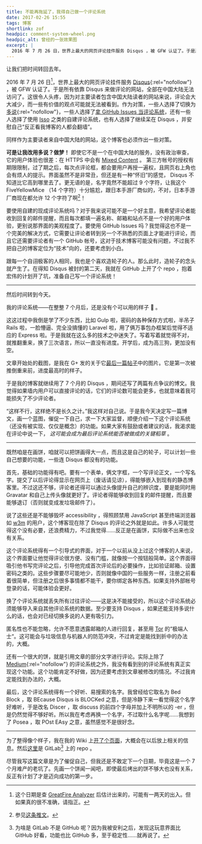 ```yaml
---
title: 不能再拖延了，我得自己做一个评论系统
date: 2017-02-26 15:55
tags: 博客
shortlink: zof
headpic: comment-system-wheel.png
headpic_alt: 曾经的一张效果图
excerpt: |
  2016 年 7 月 26 日，世界上最大的网页评论挂件服务 Disqus ，被 GFW 认证了。于是所有依靠 Disqus 来做评论的网站，全部在中国大陆无法访问了。这很令人头疼，因为对主要读者包含中国大陆读者的网站来说，评论会大大减少，而一些有价值的观点可能就无法被看到。作为对策……
---
```


让我们把时间转回去年。

2016 年 7 月 26 日[^blockdate]，世界上最大的网页评论挂件服务 [Disqus](https://disqus.com/){:rel="nofollow"} ，被 GFW 认证了。于是所有依靠 Disqus 来做评论的网站，全部在中国大陆无法访问了。这很令人头疼，因为对主要读者包含中国大陆读者的网站来说，评论会大大减少，而一些有价值的观点可能就无法被看到。作为对策，一些人选择了切换为[多说](https://duoshuo.com/){:rel="nofollow"}，一些人选择了[拿 GitHub Issues 当评论系统](https://farseerfc.me/github-issues-as-comments.html)，还有一些人选择了使用 [Isso](https://posativ.org/isso/) 之类的自建评论系统，也有人选择了继续呆在 Disqus ，并安慰自己“反正看我博客的人都会翻墙”。

同样作为主要读者来自中国大陆的网站，这个博客也必须作出一些对策。

**可是让我改用多说？做梦！** 即使它不是一个在中国大陆的服务，没有政治审查，它的用户体验也很差：在 HTTPS 中会有 [Mixed Content](https://developer.mozilla.org/zh-CN/docs/Security/MixedContent) 。 第三方帐号的授权有期限限制，过了期之后，每次点评论框，都会要用户再授一遍权，且网页右上角也会有烦人的提示。界面虽然不是非常丑，但还是有一种“怀旧”的感觉， Disqus 不知道比它高到哪里去了。更无语的是，名字竟然不能超过 9 个字符，让我这个 FiveYellowMice （14 个字符）十分尴尬，跟日本手游厂商似的，不对，日本手游厂商现在都允许 12 个字符了啊[^jgc]！

要使用自建的现成评论系统吗？对于我来说可能不是一个好主意，我希望评论者能收到回复的邮件提醒，而且每次都填一遍名称、邮箱和站点不是一个好的用户体验，更别说那界面的美观程度了。要使用 GitHub Issues 吗？我觉得这也不是一个完美的解决方式，它需要让评论者转到另一个不熟悉的页面上才能进行评论，而且它还需要评论者有一个 GitHub 帐号，这对于技术博客可能没有问题，不过我不把自己的博客定位为“技术”向的，还要考虑到小白。

跟每一个自诩极客的人相同，我也是个喜欢造轮子的人。那么此时，造轮子的念头就产生了。在得知 Disqus 被封的第二天，我就在 GitHub 上开了个 repo ，抱着宏伟的计划开了坑，准备自己写一个评论系统！

------

然后时间转到今天。

我的评论系统——在整整 7 个月后，还是没有个可以用的样子 :new_moon_with_face: 。

这这过程中我倒是学了不少东西，比如 Gulp 啦，密码的各种保存方式啦，半吊子 Rails 啦，一脸懵逼、完全没搞懂的 Laravel 啦，用了俩万事包办框架后觉得不适应的 Express 啦。于是我就在这么多的技术之中迷失了。写着写着就觉得不对，就推翻重来，换了三次语言，所以一直没有进度。开学后，成为高三狗，更加没有空。

文章开始处的截图，是我在 G+ 发的关于它[最后一篇帖子](https://plus.google.com/+%E9%BB%84%E5%87%AF%E5%93%B2/posts/9iNdtm9ApP8)中的图片。它是第一次被推倒重来前，进度最高时的样子。

于是我的博客就继续用了 7 个月的 Disqus ，期间还写了两篇有点争议的博文。我觉得如果墙内用户可以直接评论的话，它们的评论数可能会更多，也就意味着我可能损失了不少评论者。

“这样不行，这样绝不是长久之计。”我这样对自己说。于是我今天决定写一篇博文，画一个蓝图，催促一下自己，求一下大家监督，顺便介绍一下这个评论系统（还没有被实现、仅仅是概念）的功能。如果大家有鼓励或者建议的话，我渴求能在评论中说一下， _这可能会成为最后评论系统能否被做成的关键稻草_ 。

------

既然咱是在画饼，咱就可以把饼画得大一点，而且这是自己的轮子，可以计划一些自己想要的功能，一些连 Disqus 都没有的功能。

首先，基础的功能得有吧。要有一个表单，俩文字框，一个写评论正文，一个写名字。提交了以后评论得显示在网页上（废话请见谅），得能够嵌入到现有的静态博客里。不过这还不够，评论者还得可以通过头像提升自己的辨识度，要是能同时用 Gravatar 和自己上传头像就更好了。评论者得能够收到回复的邮件提醒，而且要能够退订（否则就变成发垃圾邮件了）。

说了这些还是不能够毁坏 accessibility ，得照顾禁用 JavaScript 甚至终端浏览器如 [w3m](https://zh.wikipedia.org/wiki/W3m) 的用户，这个博客现在除了 Disqus 的评论之外就是如此。许多人可能觉得这个没有必要，还浪费精力，不过我觉得……反正是在画饼，实际做不出来也没有关系。

这个评论系统得有一个引导式的界面，对于一个以前从没上过这个博客的人来说，这个界面要让他觉得评论很方便、没有门槛，就像按一个按钮般简单。这个界面得吸引他书写完评论之后，引导他完成首次评论后的必要操作，比如验证邮箱、设置密码之类的。这些步骤要尽可能地少，否则就像中国的一些服务一样，注册之前看着很简单，但注册之后很多事情都不能干，要你绑定各种东西。如果支持外部帐号登录的话，可能体验会更好。

换了个评论系统就丢失所有过往评论——这是决不能接受的，所以这个评论系统必须能够导入来自其他评论系统的数据。至少要支持 Disqus ，如果还能支持多说什么的话，也会对已经切换多说的人更有吸引力。

匿名性也不能忽略，允许不愿意透露邮箱的人进行回复，甚至用 [Tor](https://www.torproject.org/) 的“极端人士“。这可能会与垃圾信息与机器人的防范冲突，不过肯定是能找到折中的办法的，大概。

还有一个很大的饼，就是引用文章的部分文字进行评论。实际上除了 [Medium](https://medium.com){:rel="nofollow"} 的评论系统之外，我没有看到别的评论系统有真正实现这个功能。这个功能肯定不好做，因为还要考虑到文章被修改的情况。不过我肯定能找到办法的，大概。

最后，这个评论系统得有一个好听、易搜索的名字。我曾经给它取名为 Bed Block ，取 BEcause Disqus is BLOCKed 之意，但是冷静下来一看觉得这个名字好难听，于是改名 Discer ，取 discuss 的前四个字母并加上不明所以的 -er ，但是仍然觉得不够好听。所以我在考虑再换一个名字，不过取什么名字呢……我想到了 Posea ，取 POst EAsy 之意，虽然感觉不是很好念。

------

为了整得像个样子，我在我的 Wiki 上[开了个页面](https://wiki.fiveyellowmice.com/wiki/Posea)，大概会在以后放上相关的信息。然后[这里](https://gitlab.com/FiveYellowMice/posea)是 GitLab[^gitlab] 上的 repo 。

尽管我写这篇文章是为了催促自己，但我还是不敢定下一个日期，毕竟这是一个 7 个月难产的老坑了。先画一个饼闻一闻吧，即使最后烤出的饼不够大也没有关系，反正有计划了才是迈向成功的第一步。


[^blockdate]: 这个日期是查 [GreatFire Analyzer](https://zh.greatfire.org/disqus.com) 后估计出来的，可能有一两天的出入。但如果真的很不准确，请指正。

[^jgc]: 参见[这条推文](https://twitter.com/hkz85825915/status/827102624746856449)。

[^gitlab]: 为啥是 GitLab 不是 GitHub 呢？因为我被安利之后，发现这玩意界面比 GitHub 好看，功能也比 GitHub 多，至于稳定性……就再说了。
